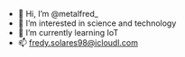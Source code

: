 - 👋 Hi, I’m @metalfred_
- 👀 I’m interested in science and technology
- 🌱 I’m currently learning IoT
- 📫 fredy.solares98@icloudl.com

<!---
fredmetal/fredmetal is a ✨ special ✨ repository because its `README.md` (this file) appears on your GitHub profile.
You can click the Preview link to take a look at your changes.
--->
